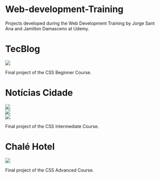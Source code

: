 # Web-development-Training
Projects developed during the Web Development Training by Jorge Sant Ana and Jamilton Damasceno at Udemy.

# TecBlog

<div>
<img src="https://user-images.githubusercontent.com/100323338/192162973-7e8284e0-39c4-4daa-830f-9b773b0aef1b.png">
</div>

Final project of the CSS Beginner Course.

# Notícias Cidade

<div>
<img src="https://user-images.githubusercontent.com/100323338/192162859-846538df-3cd0-474c-be1e-0801fcceeae0.png">
</div>

<div>
<img src="https://user-images.githubusercontent.com/100323338/192162860-3f06b268-8754-405b-9f33-c2e788cb4037.png">
</div>

<div>
<img src="https://user-images.githubusercontent.com/100323338/192162862-122fb5f4-a7b1-4aed-9025-835439921c65.png">
</div>

Final project of the CSS Intermediate Course.

# Chalé Hotel

<div>
<img src="https://user-images.githubusercontent.com/100323338/192369271-0e87905d-c9d6-43ea-8866-ca08421c89ab.png">
</div>

Final project of the CSS Advanced Course.
